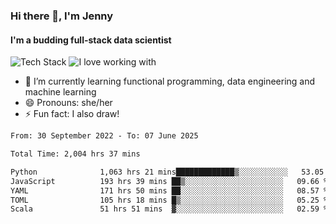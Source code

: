 ### Hi there 👋, I'm Jenny
#### I'm a budding full-stack data scientist

![Tech Stack](https://github-readme-tech-stack.vercel.app/api/cards?title=Tech+Stack&fontFamily=sans-serif&lineCount=2&theme=catppuccin_mocha&line1=python%2Cpython%2C3776AB%3Bscala%2Cscala%2CDC322F%3Bterraform%2Cterraform%2C844FBA%3Bpostgresql%2Cpostgres%2C4169E1%3B&line2=amazonwebservices%2Caws%2Cf5e0dc%3Bgooglecloud%2Cgcp%2C4285F4%3Bdocker%2Cdocker%2C2496ED%3Bpulumi%2Cpulumi%2C8A3391%3B)
![I love working with](https://github-readme-tech-stack.vercel.app/api/cards?title=I+love+working+with&fontFamily=san-serif&lineCount=3&theme=catppuccin_mocha&bg=%231e1e2e&badge=%23181825&border=%236c7086&titleColor=%2394e2d5&line1=fastapi%2Cfastapi%2C009688%3Bpydantic%2Cpydantic%2CE92063%3Brye%2Crye%2Cf5e0dc%3B&line2=apachespark%2Cspark%2CE25A1C%3Bpytorch%2Ctorch%2CEE4C2C%3B&line3=starship%2Cstarship%2CDD0B78%3Blazyvim%2Clazyvim%2C2E7DE9%3Barchlinux%2Carch%2C1793D1%3B)


- 🌱 I’m currently learning functional programming, data engineering and machine learning
- 😄 Pronouns: she/her 
- ⚡ Fun fact: I also draw! 

<!--START_SECTION:waka-->

```txt
From: 30 September 2022 - To: 07 June 2025

Total Time: 2,004 hrs 37 mins

Python              1,063 hrs 21 mins█████████████▒░░░░░░░░░░░   53.05 %
JavaScript          193 hrs 39 mins ██▒░░░░░░░░░░░░░░░░░░░░░░   09.66 %
YAML                171 hrs 50 mins ██░░░░░░░░░░░░░░░░░░░░░░░   08.57 %
TOML                105 hrs 18 mins █▒░░░░░░░░░░░░░░░░░░░░░░░   05.25 %
Scala               51 hrs 51 mins  ▓░░░░░░░░░░░░░░░░░░░░░░░░   02.59 %
```

<!--END_SECTION:waka-->
